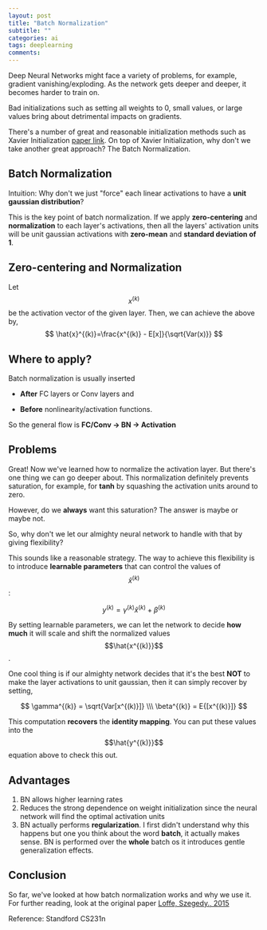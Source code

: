 ```yaml
---
layout: post
title: "Batch Normalization"
subtitle: ""
categories: ai
tags: deeplearning
comments:
---
```


Deep Neural Networks might face a variety of problems, for example, gradient vanishing/exploding. As the network gets deeper and deeper, it becomes harder to train on.

Bad initializations such as setting all weights to 0, small values, or large values bring about detrimental impacts on gradients.

There's a number of great and reasonable initialization methods such as Xavier Initialization [paper link](https://proceedings.mlr.press/v9/glorot10a/glorot10a.pdf). On top of Xavier Initialization, why don't we take another great approach? The Batch Normalization.

## Batch Normalization

Intuition: Why don't we just "force" each linear activations to have a **unit gaussian distribution**?

This is the key point of batch normalization. If we apply **zero-centering** and **normalization** to each layer's activations, then all the layers' activation units will be unit gaussian activations with **zero-mean** and **standard deviation of 1**.

## Zero-centering and Normalization

Let $$x^{(k)}$$ be the activation vector of the given layer. Then, we can achieve the above by,
$$ \hat{x}^{(k)}=\frac{x^{(k)} - E[x]}{\sqrt{Var(x)}} $$

## Where to apply?

Batch normalization is usually inserted

- **After** FC layers or Conv layers and

- **Before** nonlinearity/activation functions.

So the general flow is **FC/Conv -> BN -> Activation**

## Problems

Great! Now we've learned how to normalize the activation layer. But there's one thing we can go deeper about. This normalization definitely prevents saturation, for example, for **tanh** by squashing the activation units around to zero.

However, do we **always** want this saturation? The answer is maybe or maybe not.

So, why don't we let our almighty neural network to handle with that by giving flexibility?

This sounds like a reasonable strategy. The way to achieve this flexibility is to introduce **learnable parameters** that can control the values of $$\hat{x}^{(k)}$$:

$$ y^{(k)} = \gamma^{(k)}\hat{x}^{(k)}+\beta^{(k)} $$

By setting learnable parameters, we can let the network to decide **how much** it will scale and shift the normalized values $$\hat{x^{(k)}}$$.

One cool thing is if our almighty network decides that it's the best **NOT** to make the layer activations to unit gaussian, then it can simply recover by setting,

$$ \gamma^{(k)} = \sqrt{Var[x^{(k)}]} \\\ \beta^{(k)} = E{[x^{(k)}]} $$

This computation **recovers** the **identity mapping**. You can put these values into the $$\hat{y^{(k)}}$$ equation above to check this out.

## Advantages

1. BN allows higher learning rates
2. Reduces the strong dependence on weight initialization since the neural network will find the optimal activation units
3. BN actually performs **regularization**. I first didn't understand why this happens but one you think about the word **batch**, it actually makes sense. BN is performed over the **whole** batch os it introduces gentle generalization effects.

## Conclusion

So far, we've looked at how batch normalization works and why we use it. For further reading, look at the original paper [Loffe, Szegedy., 2015](https://arxiv.org/pdf/1502.03167.pdf)

Reference: Standford CS231n

